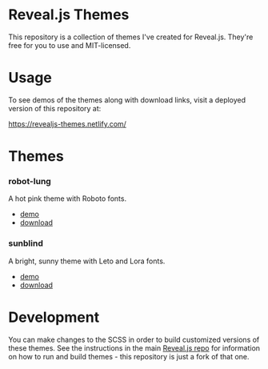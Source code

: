 # Reveal.js Themes

This repository is a collection of themes I've created for Reveal.js. They're free for you to use and MIT-licensed.

# Usage

To see demos of the themes along with download links, visit a deployed version of this repository at:

https://revealjs-themes.netlify.com/

# Themes

### robot-lung

A hot pink theme with Roboto fonts.

- [demo](https://revealjs-themes.netlify.com/robot-lung.html)
- [download](https://revealjs-themes.netlify.com/css/theme/robot-lung.css)

### sunblind

A bright, sunny theme with Leto and Lora fonts.

- [demo](https://revealjs-themes.netlify.com/sunblind.html)
- [download](https://revealjs-themes.netlify.com/css/theme/sunblind.css)

# Development

You can make changes to the SCSS in order to build customized versions of these themes. See the instructions in the main [Reveal.js repo](https://github.com/hakimel/reveal.js/) for information on how to run and build themes - this repository is just a fork of that one.

